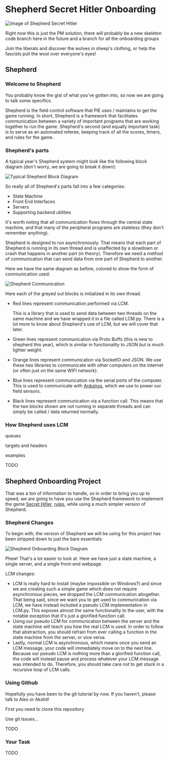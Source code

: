 # Shepherd Secret Hitler Onboarding

![Image of Shepherd Secret Hitler](https://github.com/pioneers/shepherd-onboarding/blob/master/assets/Shepherd%20Secret%20Hitler.png)

Right now this is just the PM solution, there will probably be a new skeleton code branch here in the future and a branch for all the onboarding groups

Join the liberals and discover the wolves in sheep's clothing, or help the fascists pull the wool over everyone's eyes!

## Shepherd
### Welcome to Shepherd
You probably know the gist of what you've gotten into, so now we are going to talk some specifics.

Shepherd is the field control software that PiE uses / maintains to get the game running. In short, Shepherd is a framework that facilitates communication between a variety of important programs that are working together to run the game. Shepherd's second (and equally important task) is to serve as an automated referee, keeping track of all the scores, timers, and rules for the game.

### Shepherd's parts
A typical year's Shepherd system might look like the following block diagram (don't worry, we are going to break it down):

![Typical Shepherd Block Diagram](https://github.com/pioneers/shepherd-onboarding/blob/master/readmefigures/Typical%20Shepherd%20Block%20Diagram.png)

So really all of Shepherd's parts fall into a few categories:
  * State Machine
  * Front End Interfaces
  * Servers
  * Supporting backend utilities

It's worth noting that all communication flows through the central state machine, and that many of the peripheral programs are stateless (they don't remember anything).

Shepherd is designed to run asynchronously. That means that each part of Shepherd is running in its own thread and is unaffected by a slowdown or crash that happens in another part (in theory). Therefore we need a method of communication that can send data from one part of Shepherd to another.

Here we have the same diagram as before, colored to show the form of communication used:

![Shepherd Communication](https://github.com/pioneers/shepherd-onboarding/blob/master/readmefigures/Shepherd%20Communication.png)

Here each of the greyed out blocks is initialized in its own thread.
  * Red lines represent communication performed via LCM.
   
    This is a library that is used to send data between two threads on the same machine and we have wrapped it in a file called LCM.py. There is a lot more to know about Shepherd's use of LCM, but we will cover that later.
  * Green lines represent communication via Proto Buffs (this is new to shepherd this year), which is similar in functionality to JSON but is much lighter weight.
  * Orange lines represent communication via SocketIO and JSON. We use these two libraries to communicate with other computers on the internet (or often just on the same WIFI network).
  * Blue lines represent communication via the serial ports of the computer. This is used to communicate with [Arduinos](https://en.m.wikipedia.org/wiki/Arduino), which we use to power our field sensors.
  * Black lines represent communication via a function call. This means that the two blocks shown are not running in separate threads and can simply be called / data returned normally.

### How Shepherd uses LCM
queues

targets and headers

examples

TODO

## Shepherd Onboarding Project
That was a ton of information to handle, so in order to bring you up to speed, we are going to have you use the Shepherd framework to implement the game [Secret Hitler](https://secrethitler.com), [rules](https://secrethitler.com/assets/Secret_Hitler_rules.pdf), while using a much simpler version of Shepherd.

### Shepherd Changes
To begin with, the version of Shepherd we will be using for this project has been stripped down to just the bare essentials:

![Shepherd Onboarding Block Diagram](https://github.com/pioneers/shepherd-onboarding/blob/master/readmefigures/Shepherd%20Onboarding%20Block%20Diagram.png)

Phew! That's a lot easier to look at. Here we have just a state machine, a single server, and a single front-end webpage.

LCM changes:
 * LCM is really hard to install (maybe impossible on Windows?) and since we are creating such a simple game which does not require asynchronous pieces, we dropped the LCM communication altogether. That being said, since we want you to get used to communication via LCM, we have instead included a pseudo LCM implementation in LCM.py. This exposes almost the same functionality to the user, with the notable exception that it's just a glorified function call.
 * Using our pseudo LCM for communication between the server and the state machine will teach you how the real LCM is used. In order to follow that abstraction, you should refrain from ever calling a function in the state machine from the server, or vice versa.
 * Lastly, normal LCM is asynchronous, which means once you send an LCM message, your code will immediately move on to the next line. Because our pseudo LCM is nothing more than a glorified function call, the code will instead pause and process whatever your LCM message was intended to do. Therefore, you should take care not to get stuck in a recursive loop of LCM calls.

### Using Github
Hopefully you have been to the git tutorial by now. If you haven't, please talk to Alex or Akshit!

First you need to clone this repository

Use git Issues...

TODO

### Your Task
TODO
